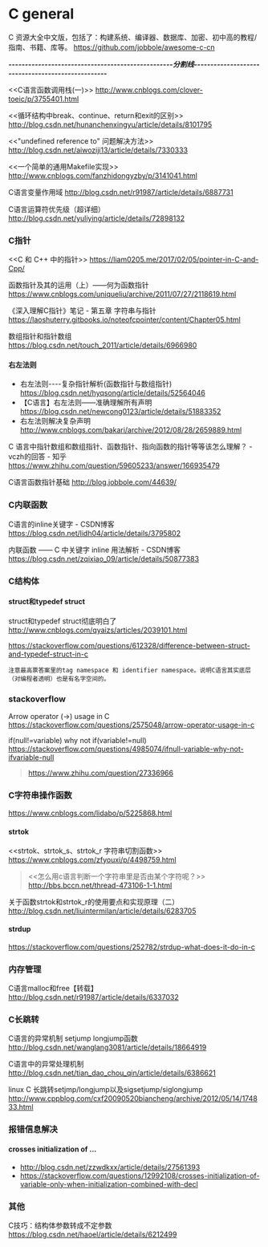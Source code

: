 
# C general 

C 资源大全中文版，包括了：构建系统、编译器、数据库、加密、初中高的教程/指南、书籍、库等。 https://github.com/jobbole/awesome-c-cn

***--------------------------------------------------分割线--------------------------------------------------***

<<C语言函数调用栈(一)>>
http://www.cnblogs.com/clover-toeic/p/3755401.html

<<循环结构中break、continue、return和exit的区别>>
http://blog.csdn.net/hunanchenxingyu/article/details/8101795

<<"undefined reference to" 问题解决方法>>
http://blog.csdn.net/aiwoziji13/article/details/7330333

<<一个简单的通用Makefile实现>>
http://www.cnblogs.com/fanzhidongyzby/p/3141041.html

C语言变量作用域
http://blog.csdn.net/r91987/article/details/6887731

C语言运算符优先级（超详细）
http://blog.csdn.net/yuliying/article/details/72898132

### C指针

<<C 和 C++ 中的指针>>
https://liam0205.me/2017/02/05/pointer-in-C-and-Cpp/

函数指针及其的运用（上）——何为函数指针
https://www.cnblogs.com/uniqueliu/archive/2011/07/27/2118619.html

《深入理解C指针》笔记 - 第五章 字符串与指针 https://laoshuterry.gitbooks.io/noteofcpointer/content/Chapter05.html

数组指针和指针数组 https://blog.csdn.net/touch_2011/article/details/6966980

#### 右左法则
- 右左法则----复杂指针解析(函数指针与数组指针) https://blog.csdn.net/hyqsong/article/details/52564046
- 【C语言】右左法则——准确理解所有声明 https://blog.csdn.net/newcong0123/article/details/51883352
- 右左法则解决复杂声明 http://www.cnblogs.com/bakari/archive/2012/08/28/2659889.html

C 语言中指针数组和数组指针、函数指针、指向函数的指针等等该怎么理解？ - vczh的回答 - 知乎
https://www.zhihu.com/question/59605233/answer/166935479

C语言函数指针基础 http://blog.jobbole.com/44639/


### C内联函数
C语言的inline关键字 - CSDN博客
https://blog.csdn.net/lidh04/article/details/3795802

内联函数 —— C 中关键字 inline 用法解析 - CSDN博客
https://blog.csdn.net/zqixiao_09/article/details/50877383

### C结构体

#### struct和typedef struct

struct和typedef struct彻底明白了
http://www.cnblogs.com/qyaizs/articles/2039101.html

https://stackoverflow.com/questions/612328/difference-between-struct-and-typedef-struct-in-c
```
注意最高票答案里的tag namespace 和 identifier namespace。说明C语言其实底层（对编程者透明）也是有名字空间的。
```

### stackoverflow

Arrow operator (->) usage in C
https://stackoverflow.com/questions/2575048/arrow-operator-usage-in-c

if(null!=variable) why not if(variable!=null)
https://stackoverflow.com/questions/4985074/ifnull-variable-why-not-ifvariable-null
>https://www.zhihu.com/question/27336966


### C字符串操作函数
https://www.cnblogs.com/lidabo/p/5225868.html

#### strtok

<<strtok、strtok_s、strtok_r 字符串切割函数>>
https://www.cnblogs.com/zfyouxi/p/4498759.html
> <<怎么用c语言判断一个字符串里是否由某个字符呢？>> http://bbs.bccn.net/thread-473106-1-1.html

关于函数strtok和strtok_r的使用要点和实现原理（二）
http://blog.csdn.net/liuintermilan/article/details/6283705

#### strdup

https://stackoverflow.com/questions/252782/strdup-what-does-it-do-in-c


### 内存管理

C语言malloc和free【转载】
http://blog.csdn.net/r91987/article/details/6337032



### C长跳转

C语言的异常机制 setjump longjump函数
http://blog.csdn.net/wanglang3081/article/details/18664919

C语言中的异常处理机制
http://blog.csdn.net/tian_dao_chou_qin/article/details/6386621

linux C 长跳转setjmp/longjump以及sigsetjump/siglongjump
http://www.cppblog.com/cxf20090520biancheng/archive/2012/05/14/174833.html


### 报错信息解决

#### crosses initialization of ...

- http://blog.csdn.net/zzwdkxx/article/details/27561393
- https://stackoverflow.com/questions/12992108/crosses-initialization-of-variable-only-when-initialization-combined-with-decl

### 其他

C技巧：结构体参数转成不定参数 https://blog.csdn.net/haoel/article/details/6212499



